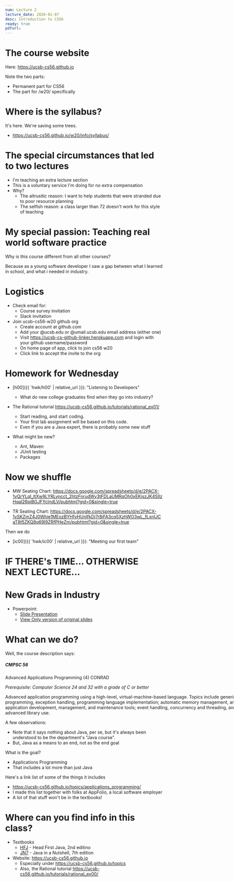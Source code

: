 ```yaml
---
num: Lecture 2
lecture_date: 2020-01-07
desc: Introduction to CS56
ready: true
pdfurl:
---
```


<div style="display:none;">https://ucsb-cs56.github.io/w20/lectures/lect02
</div>


# The course website

Here: <https://ucsb-cs56.github.io>

Note the two parts:
* Permanent part for CS56
* The part for /w20/ specifically

# Where is the syllabus?

It's here.  We're saving some trees.

* <https://ucsb-cs56.github.io/w20/info/syllabus/>

# The special circumstances that led to two lectures

* I'm teaching an extra lecture section
* This is a voluntary service I'm doing for no extra compensation
* Why?
   * The altrusitic reason: I want to help students that were stranded due to poor resource planning
   * The selfish reason: a class larger than 72 doesn't work for this style of teaching

# My special passion: Teaching real world software practice

Why is this course different from all other courses?

Because as a young software developer I saw a gap between what I learned in school, and what i needed in industry.

# Logistics

* Check email for:
  * Course survey invitation
  * Slack invitation
* Join ucsb-cs56-w20 github org
  * Create account at github.com
  * Add your @ucsb.edu or @umail.ucsb.edu email address (either one)
  * Visit <https://ucsb-cs-github-linker.herokuapp.com> and login with your github username/password
  * On home page of app, click to join cs56 w20
  * Click link to accept the invite to the org


# Homework for Wednesday

* [h00]({{ 'hwk/h00' | relative_url }}): "Listening to Developers"
   * What do new college graduates find when they go into industry?

*  The Rational tutorial <https://ucsb-cs56.github.io/tutorials/rational_ex01/>
   * Start reading, and start coding.
   * Your first lab assignment will be based on this code.
   * Even if you are a Java expert, there is probably some new stuff
   
* What might be new?
   * Ant, Maven
   * JUnit testing
   * Packages

# Now we shuffle

* MW Seating Chart: <https://docs.google.com/spreadsheets/d/e/2PACX-1vQrYLqI_ltXw9LYRLyncct_2htzFnrudWy3tFDLaUMRqOh0xEKjszJK4SlIzHqal26piBGJFYclndLV/pubhtml?gid=0&single=true>

* TR Seating Chart: <https://docs.google.com/spreadsheets/d/e/2PACX-1vSKZmZ4J0Whie1MEozBYHfyHUnlfkDj7r8iFA3cq5XzhWO3wL_fLxnIJCaT8t5ZKQ8q69l9ZRfPHeZm/pubhtml?gid=0&single=true>

Then we do 
* [ic00]({{ 'hwk/ic00' | relative_url }}): "Meeting our first team"


# IF THERE's TIME... OTHERWISE NEXT LECTURE...

# New Grads in Industry

* Powerpoint: 
    * [Slide Presentation](https://docs.google.com/presentation/d/e/2PACX-1vQLnl6NhgID0xXuLPo8HbjAsXom1m77CmewfTY7Zvs0yz0BE2N2osa1T1lYaEM1bfd1utBXJYNhgKEh/pub?start=true&loop=false&delayms=180000)
    * [View Only version of original slides](https://docs.google.com/presentation/d/1WsSQz4rh50kINs8afmNS4MkaRWHyI74EqF6qC1pDk-A/edit?usp=sharing)

# What can we do?

Well, the course description says:

<div class="card" style="width: 50rem;">
<div class="card-body" markdown="1">
<h5 class="card-title">CMPSC 56</h5>

Advanced Applications Programming (4) CONRAD

*Prerequisite: Computer Science 24 and 32 with a grade of C or better*

<p class="card-text">
Advanced application programming using a high-level, virtual-machine-based language. Topics include generic programming, exception handling, programming language implementation; automatic memory management, and application development, management, and maintenance tools; event handling, concurrency and threading, and advanced library use.
</p>
</div>
</div>

A few observations:
* Note that it says nothing about Java, per se, but it's always been understood to be the department's "Java course".
* But, Java as a means to an end, not as the end goal

What is the goal?
* Applications Programming
* That includes a lot more than just Java

Here's a link list of some of the things it includes
* <https://ucsb-cs56.github.io/topics/applications_programming/>
* I made this list together with folks at AppFolio, a local software employer
* A lot of that stuff won't be in the textbooks!

# Where can you find info in this class?

* Textbooks
   * [HFJ](https://ucsb-cs56.github.io/textbooks/HFJ) - Head First Java, 2nd editino
   * [JN7](https://ucsb-cs56.github.io/textbooks/JN7) - Java in a Nutshell, 7th edition
* Website: <https://ucsb-cs56.github.io>
   * Especially under <https://ucsb-cs56.github.io/topics>
   * Also, the Rational tutorial <https://ucsb-cs56.github.io/tutorials/rational_ex00/>

